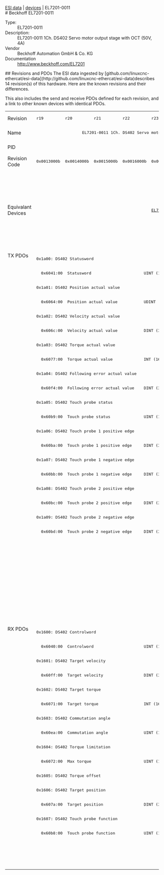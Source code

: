 <div class="nav"><a href="/esi-data">ESI data</a> | <a href="/esi-data/devices">devices</a> | EL7201-0011</div>
#  Beckhoff EL7201-0011

<dl>
  <dt>Type:</dt><dd>EL7201-0011</dd>
  <dt>Description:</dt><dd>EL7201-0011 1Ch. DS402 Servo motor output stage with OCT (50V, 4A)</dd>
  <dt>Vendor</dt><dd>Beckhoff Automation GmbH & Co. KG</dd>
  <dt>Documentation</dt><dd><a href="http://www.beckhoff.com/EL7201">http://www.beckhoff.com/EL7201</a></dd>
</dl>
## Revisions and PDOs
The ESI data ingested by [github.com/linuxcnc-ethercat/esi-data](http://github.com/linuxcnc-ethercat/esi-data)describes 14 revision(s) of this hardware.  Here are the known revisions and their differences.

This also includes the send and receive PDOs defined for each revision, and a link to other known devices with identical PDOs.

<table>
<tr >
<td class="first">Revision</td>
<td ><pre>r19</pre></td>
<td ><pre>r20</pre></td>
<td ><pre>r21</pre></td>
<td ><pre>r22</pre></td>
<td ><pre>r23</pre></td>
<td ><pre>r24</pre></td>
<td ><pre>r25</pre></td>
<td ><pre>r26</pre></td>
<td ><pre>r27</pre></td>
<td ><pre>r28</pre></td>
<td ><pre>r29</pre></td>
<td ><pre>r30</pre></td>
<td ><pre>r31</pre></td>
<td ><pre>r32</pre></td>
</tr>
<tr >
<td class="first">Name</td>
<td  colspan=8 align="center"><pre>EL7201-0011 1Ch. DS402 Servo motor output stage with OCT (50V, 4A)</pre></td>
<td ><pre>EL7201-0011 1Ch. DS402 Servo motor output stage with OCT (50V, 2.8A RMS)</pre></td>
<td ><pre>EL7201-0011 1Ch. DS402 Servo motor output stage with OCT (50V, 4A)</pre></td>
<td  colspan=4 align="center"><pre>EL7201-0011 1Ch. DS402 Servo motor output stage with OCT (50V, 2.8A RMS)</pre></td>
</tr>
<tr >
<td class="first">PID</td>
<td  colspan=14 align="center"><pre>0x1c213052</pre></td>
</tr>
<tr >
<td class="first">Revision Code</td>
<td ><pre>0x0013000b</pre></td>
<td ><pre>0x0014000b</pre></td>
<td ><pre>0x0015000b</pre></td>
<td ><pre>0x0016000b</pre></td>
<td ><pre>0x0017000b</pre></td>
<td ><pre>0x0018000b</pre></td>
<td ><pre>0x0019000b</pre></td>
<td ><pre>0x001a000b</pre></td>
<td ><pre>0x001b000b</pre></td>
<td ><pre>0x001c000b</pre></td>
<td ><pre>0x001d000b</pre></td>
<td ><pre>0x001e000b</pre></td>
<td ><pre>0x001f000b</pre></td>
<td ><pre>0x0020000b</pre></td>
</tr>
<tr >
<td class="first">Equivalant Devices</td>
<td  colspan=4 align="center"></td>
<td ><pre><a href="EL7211-0011">EL7211-0011 r23</a></pre></td>
<td ><pre><a href="EL7211-0011">EL7211-0011 r24</a></pre></td>
<td  colspan=2 align="center"><pre><a href="EJ7211-0011">EJ7211-0011 r26</a><br/><a href="EL7201-9015">EL7201-9015 r26</a><br/><a href="EL7211-0011">EL7211-0011 r25</a><br/><a href="EL7211-0011">EL7211-0011 r26</a><br/><a href="EL7211-9015">EL7211-9015 r26</a></pre></td>
<td  colspan=3 align="center"><pre><a href="EJ7211-0011">EJ7211-0011 r27</a><br/><a href="EJ7211-0011">EJ7211-0011 r28</a><br/><a href="EJ7211-0011">EJ7211-0011 r29</a><br/><a href="EJ7211-9415">EJ7211-9415 r29</a><br/><a href="EL7201-9015">EL7201-9015 r27</a><br/><a href="EL7201-9015">EL7201-9015 r28</a><br/><a href="EL7201-9015">EL7201-9015 r29</a><br/><a href="EL7211-0011">EL7211-0011 r27</a><br/><a href="EL7211-0011">EL7211-0011 r28</a><br/><a href="EL7211-0011">EL7211-0011 r29</a><br/><a href="EL7211-9015">EL7211-9015 r27</a><br/><a href="EL7211-9015">EL7211-9015 r28</a><br/><a href="EL7211-9015">EL7211-9015 r29</a><br/><a href="EL7221-9015">EL7221-9015 r28</a><br/><a href="EL7221-9015">EL7221-9015 r29</a><br/><a href="EP7211-0035">EP7211-0035 r29</a></pre></td>
<td  colspan=2 align="center"><pre><a href="EJ7211-0011">EJ7211-0011 r30</a><br/><a href="EJ7211-0011">EJ7211-0011 r31</a><br/><a href="EJ7211-9415">EJ7211-9415 r30</a><br/><a href="EJ7211-9415">EJ7211-9415 r31</a><br/><a href="EL7201-9015">EL7201-9015 r30</a><br/><a href="EL7201-9015">EL7201-9015 r31</a><br/><a href="EL7211-0011">EL7211-0011 r30</a><br/><a href="EL7211-0011">EL7211-0011 r31</a><br/><a href="EL7211-9015">EL7211-9015 r30</a><br/><a href="EL7211-9015">EL7211-9015 r31</a><br/><a href="EL7221-9015">EL7221-9015 r30</a><br/><a href="EL7221-9015">EL7221-9015 r31</a><br/><a href="EP7211-0035">EP7211-0035 r30</a><br/><a href="EP7211-0035">EP7211-0035 r31</a></pre></td>
<td ><pre><a href="EJ7211-0011">EJ7211-0011 r32</a><br/><a href="EJ7211-9415">EJ7211-9415 r32</a><br/><a href="EL7201-9015">EL7201-9015 r32</a><br/><a href="EL7211-0011">EL7211-0011 r32</a><br/><a href="EL7211-9015">EL7211-9015 r32</a><br/><a href="EL7221-9015">EL7221-9015 r32</a><br/><a href="EP7211-0035">EP7211-0035 r32</a></pre></td>
</tr>
<tr class="txpdo pdosection">
<td class="first" rowspan=26 valign=top>TX PDOs</td>
<td colspan=14 align="left"><pre>0x1a00: DS402 Statusword</pre></td>
<td></td>
</tr>
<tr class="txpdo">
<td  colspan=14 align="left"><pre>  0x6041:00  Statusword                      UINT (16 bits)</pre></td>
</tr>
<tr class="txpdo pdosection">
<td  colspan=14 align="left"><pre>0x1a01: DS402 Position actual value</pre></td>
</tr>
<tr class="txpdo">
<td  colspan=14 align="left"><pre>  0x6064:00  Position actual value           UDINT (32 bits)</pre></td>
</tr>
<tr class="txpdo pdosection">
<td  colspan=14 align="left"><pre>0x1a02: DS402 Velocity actual value</pre></td>
</tr>
<tr class="txpdo">
<td  colspan=14 align="left"><pre>  0x606c:00  Velocity actual value           DINT (32 bits)</pre></td>
</tr>
<tr class="txpdo pdosection">
<td  colspan=14 align="left"><pre>0x1a03: DS402 Torque actual value</pre></td>
</tr>
<tr class="txpdo">
<td  colspan=14 align="left"><pre>  0x6077:00  Torque actual value             INT (16 bits)</pre></td>
</tr>
<tr class="txpdo pdosection">
<td  colspan=14 align="left"><pre>0x1a04: DS402 Following error actual value</pre></td>
</tr>
<tr class="txpdo">
<td  colspan=14 align="left"><pre>  0x60f4:00  Following error actual value    DINT (32 bits)</pre></td>
</tr>
<tr class="txpdo pdosection">
<td  colspan=14 align="left"><pre>0x1a05: DS402 Touch probe status</pre></td>
</tr>
<tr class="txpdo">
<td  colspan=14 align="left"><pre>  0x60b9:00  Touch probe status              UINT (16 bits)</pre></td>
</tr>
<tr class="txpdo pdosection">
<td  colspan=14 align="left"><pre>0x1a06: DS402 Touch probe 1 positive edge</pre></td>
</tr>
<tr class="txpdo">
<td  colspan=14 align="left"><pre>  0x60ba:00  Touch probe 1 positive edge     DINT (32 bits)</pre></td>
</tr>
<tr class="txpdo pdosection">
<td  colspan=14 align="left"><pre>0x1a07: DS402 Touch probe 1 negative edge</pre></td>
</tr>
<tr class="txpdo">
<td  colspan=14 align="left"><pre>  0x60bb:00  Touch probe 1 negative edge     DINT (32 bits)</pre></td>
</tr>
<tr class="txpdo pdosection">
<td  colspan=14 align="left"><pre>0x1a08: DS402 Touch probe 2 positive edge</pre></td>
</tr>
<tr class="txpdo">
<td  colspan=14 align="left"><pre>  0x60bc:00  Touch probe 2 positive edge     DINT (32 bits)</pre></td>
</tr>
<tr class="txpdo pdosection">
<td  colspan=14 align="left"><pre>0x1a09: DS402 Touch probe 2 negative edge</pre></td>
</tr>
<tr class="txpdo">
<td  colspan=14 align="left"><pre>  0x60bd:00  Touch probe 2 negative edge     DINT (32 bits)</pre></td>
</tr>
<tr class="txpdo pdosection">
<td  colspan=5 align="left"></td>
<td  colspan=9 align="left"><pre>0x1a0a: DS402 TxPDO Data Invalid</pre></td>
</tr>
<tr class="txpdo">
<td  colspan=5 align="left"></td>
<td  colspan=9 align="left"><pre>  0x603e:02  TxPDO Data invalid__Position actual value  BOOL</pre></td>
</tr>
<tr class="txpdo pdosection">
<td  colspan=6 align="left"></td>
<td  colspan=8 align="left"><pre>0x1a0b: DS402 Info data 1</pre></td>
</tr>
<tr class="txpdo pdosection">
<td  colspan=6 align="left"></td>
<td  colspan=8 align="left"><pre>0x1a0c: DS402 Info data 2</pre></td>
</tr>
<tr class="txpdo pdosection">
<td  colspan=11 align="left"></td>
<td  colspan=3 align="left"><pre>0x1a0e: DS402 Modes of operation display</pre></td>
</tr>
<tr class="txpdo">
<td  colspan=11 align="left"></td>
<td  colspan=3 align="left"><pre>  0x6061:00  Modes of operation display      USINT (8 bits)</pre></td>
</tr>
<tr class="rxpdo pdosection">
<td class="first" rowspan=17 valign=top>RX PDOs</td>
<td colspan=14 align="left"><pre>0x1600: DS402 Controlword</pre></td>
<td></td>
</tr>
<tr class="rxpdo">
<td  colspan=14 align="left"><pre>  0x6040:00  Controlword                     UINT (16 bits)</pre></td>
</tr>
<tr class="rxpdo pdosection">
<td  colspan=14 align="left"><pre>0x1601: DS402 Target velocity</pre></td>
</tr>
<tr class="rxpdo">
<td  colspan=14 align="left"><pre>  0x60ff:00  Target velocity                 DINT (32 bits)</pre></td>
</tr>
<tr class="rxpdo pdosection">
<td  colspan=14 align="left"><pre>0x1602: DS402 Target torque</pre></td>
</tr>
<tr class="rxpdo">
<td  colspan=14 align="left"><pre>  0x6071:00  Target torque                   INT (16 bits)</pre></td>
</tr>
<tr class="rxpdo pdosection">
<td  colspan=14 align="left"><pre>0x1603: DS402 Commutation angle</pre></td>
</tr>
<tr class="rxpdo">
<td  colspan=14 align="left"><pre>  0x60ea:00  Commutation angle               UINT (16 bits)</pre></td>
</tr>
<tr class="rxpdo pdosection">
<td  colspan=14 align="left"><pre>0x1604: DS402 Torque limitation</pre></td>
</tr>
<tr class="rxpdo">
<td  colspan=14 align="left"><pre>  0x6072:00  Max torque                      UINT (16 bits)</pre></td>
</tr>
<tr class="rxpdo pdosection">
<td  colspan=14 align="left"><pre>0x1605: DS402 Torque offset</pre></td>
</tr>
<tr class="rxpdo pdosection">
<td  colspan=14 align="left"><pre>0x1606: DS402 Target position</pre></td>
</tr>
<tr class="rxpdo">
<td  colspan=14 align="left"><pre>  0x607a:00  Target position                 DINT (32 bits)</pre></td>
</tr>
<tr class="rxpdo pdosection">
<td  colspan=14 align="left"><pre>0x1607: DS402 Touch probe function</pre></td>
</tr>
<tr class="rxpdo">
<td  colspan=14 align="left"><pre>  0x60b8:00  Touch probe function            UINT (16 bits)</pre></td>
</tr>
<tr class="rxpdo pdosection">
<td  colspan=11 align="left"></td>
<td  colspan=3 align="left"><pre>0x1608: DS402 Modes of operation</pre></td>
</tr>
<tr class="rxpdo">
<td  colspan=11 align="left"></td>
<td  colspan=3 align="left"><pre>  0x6060:00  Modes of operation              USINT (8 bits)</pre></td>
</tr>
</table>
